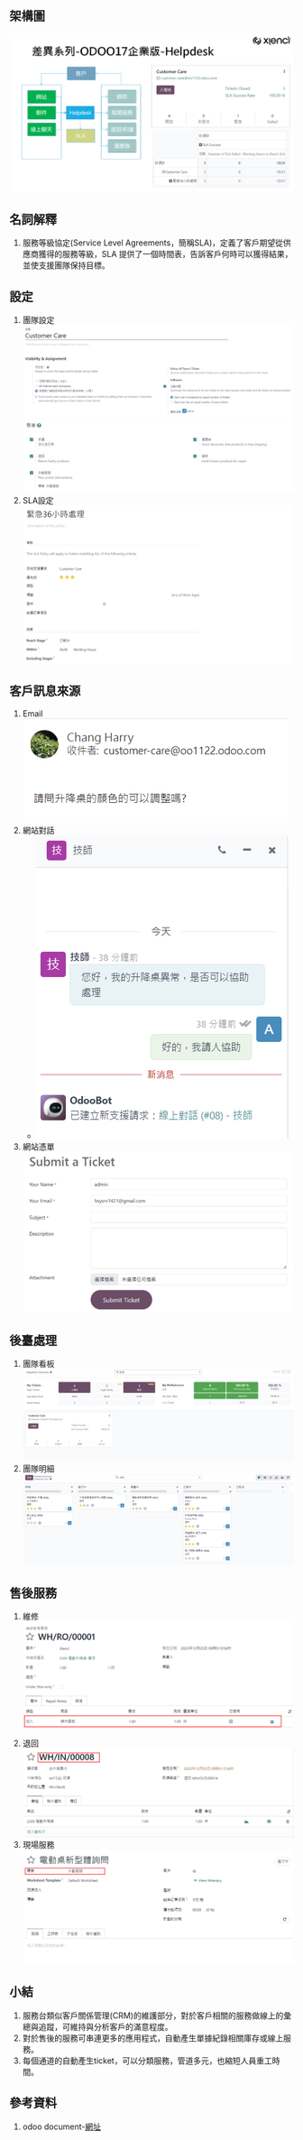 ## 架構圖
![Alt text](https://github.com/ksharry/2024-ODOO17-Enterprise-Plan/blob/main/pic/F172001.png?raw=true)

## 名詞解釋
1. 服務等級協定(Service Level Agreements，簡稱SLA)，定義了客戶期望從供應商獲得的服務等級，SLA 提供了一個時間表，告訴客戶何時可以獲得結果，並使支援團隊保持目標。

## 設定
1. 團隊設定
![Alt text](https://github.com/ksharry/2024-ODOO17-Enterprise-Plan/blob/main/pic/F172002.png?raw=true)
![Alt text](https://github.com/ksharry/2024-ODOO17-Enterprise-Plan/blob/main/pic/F172003.png?raw=true)
2. SLA設定
![Alt text](https://github.com/ksharry/2024-ODOO17-Enterprise-Plan/blob/main/pic/F172004.png?raw=true)

## 客戶訊息來源
1. Email
![Alt text](https://github.com/ksharry/2024-ODOO17-Enterprise-Plan/blob/main/pic/F172005.png?raw=true)
2. 網站對話
   + ![Alt text](https://github.com/ksharry/2024-ODOO17-Enterprise-Plan/blob/main/pic/F172006.png?raw=true)
3. 網站憑單
![Alt text](https://github.com/ksharry/2024-ODOO17-Enterprise-Plan/blob/main/pic/F172007.png?raw=true)

## 後臺處理
1. 團隊看板
![Alt text](https://github.com/ksharry/2024-ODOO17-Enterprise-Plan/blob/main/pic/F172009.png?raw=true)
2. 團隊明細
![Alt text](https://github.com/ksharry/2024-ODOO17-Enterprise-Plan/blob/main/pic/F172008.png?raw=true)

## 售後服務
1. 維修
![Alt text](https://github.com/ksharry/2024-ODOO17-Enterprise-Plan/blob/main/pic/F172010.png?raw=true)
2. 退回
![Alt text](https://github.com/ksharry/2024-ODOO17-Enterprise-Plan/blob/main/pic/F172011.png?raw=true)
3. 現場服務
![Alt text](https://github.com/ksharry/2024-ODOO17-Enterprise-Plan/blob/main/pic/F172012.png?raw=true)

## 小結
1. 服務台類似客戶關係管理(CRM)的維護部分，對於客戶相關的服務做線上的彙總與追蹤，可維持與分析客戶的滿意程度。
2. 對於售後的服務可串連更多的應用程式，自動產生單據紀錄相關庫存或線上服務。
3. 每個通道的自動產生ticket，可以分類服務，管道多元，也縮短人員重工時間。

## 參考資料
1. odoo document-[網址](https://www.odoo.com/documentation/17.0/applications/services/helpdesk/overview/sla.html)
